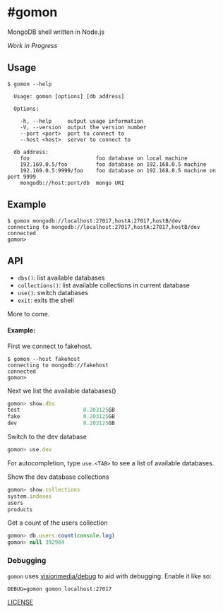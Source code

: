 #gomon
========

MongoDB shell written in Node.js


_Work in Progress_

## Usage

```
$ gomon --help

  Usage: gomon [options] [db address]

  Options:

    -h, --help     output usage information
    -V, --version  output the version number
    --port <port>  port to connect to
    --host <host>  server to connect to

  db address:
    foo                     foo database on local machine
    192.169.0.5/foo         foo database on 192.168.0.5 machine
    192.169.0.5:9999/foo    foo database on 192.168.0.5 machine on port 9999
    mongodb://host:port/db  mongo URI
```

## Example

```
$ gomon mongodb://localhost:27017,hostA:27017,hostB/dev
connecting to mongodb://localhost:27017,hostA:27017,hostB/dev
connected
gomon>
```

## API

- `dbs()`: list available databases
- `collections()`: list available collections in current database
- `use()`: switch databases
- `exit`: exits the shell

More to come.

#### Example:

First we connect to fakehost.

```
$ gomon --host fakehost
connecting to mongodb://fakehost
connected
gomon>
```

Next we list the available databases()

```js
gomon> show.dbs
test                    0.203125GB
fake                    0.203125GB
dev                     0.203125GB
```

Switch to the dev database

```js
gomon> use.dev
```

For autocompletion, type `use.<TAB>` to see a list of available databases.

Show the dev database collections

```js
gomon> show.collections
system.indexes
users
products
```

Get a count of the users collection

```js
gomon> db.users.count(console.log)
gomon> null 392984
```

### Debugging

`gomon` uses [visionmedia/debug](https://github.com/visionmedia/debug) to aid with debugging. Enable it like so:

```
DEBUG=gomon gomon localhost:27017
```

[LICENSE](https://github.com/aheckmann/gomon/blob/master/LICENSE)
